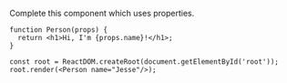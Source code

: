 Complete this component which uses properties.

    function Person(props) {
      return <h1>Hi, I'm {props.name}!</h1>;
    }
    
    const root = ReactDOM.createRoot(document.getElementById('root'));
    root.render(<Person name="Jesse"/>);
